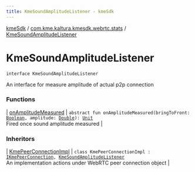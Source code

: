 ```yaml
---
title: KmeSoundAmplitudeListener - kmeSdk
---
```


[kmeSdk](../../index.html) / [com.kme.kaltura.kmesdk.webrtc.stats](../index.html) / [KmeSoundAmplitudeListener](./index.html)

# KmeSoundAmplitudeListener

`interface KmeSoundAmplitudeListener`

An interface for measure amplitude of actual p2p connection

### Functions

| [onAmplitudeMeasured](on-amplitude-measured.html) | `abstract fun onAmplitudeMeasured(bringToFront: `[`Boolean`](https://kotlinlang.org/api/latest/jvm/stdlib/kotlin/-boolean/index.html)`, amplitude: `[`Double`](https://kotlinlang.org/api/latest/jvm/stdlib/kotlin/-double/index.html)`): `[`Unit`](https://kotlinlang.org/api/latest/jvm/stdlib/kotlin/-unit/index.html)<br>Fired once sound amplitude measured |

### Inheritors

| [KmePeerConnectionImpl](../../com.kme.kaltura.kmesdk.webrtc.peerconnection.impl/-kme-peer-connection-impl/index.html) | `class KmePeerConnectionImpl : `[`IKmePeerConnection`](../../com.kme.kaltura.kmesdk.webrtc.peerconnection/-i-kme-peer-connection/index.html)`, `[`KmeSoundAmplitudeListener`](./index.html)<br>An implementation actions under WebRTC peer connection object |

